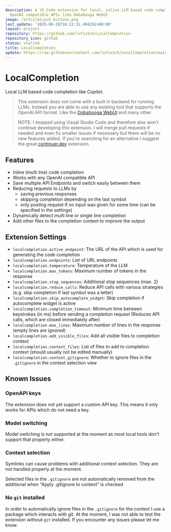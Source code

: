 ```yaml
---
description: A VS Code extension for local, inline LLM based code completion using
  OpenAI compatible APIs like Oobabooga WebUI
image: /articles/pcb_buttons.png
last_update: '2025-06-26T16:12:31.404292+00:00'
layout: project
repository: https://github.com/lufixSch/LocalCompletion
repository_icon: github
status: stalled
title: LocalCompletion
update: https://raw.githubusercontent.com/lufixSch/LocalCompletion/main/README.md
---
```


# LocalCompletion

Local LLM based code completion like Copilot.

> This extension does not come with a built in backend for running LLMs. Instead you are able to use any existing tool that supports the OpenAI API format. Like the [Oobabooga WebUI](https://github.com/oobabooga/text-generation-webui) and many other

> NOTE: I stopped using Visual Studio Code and therefore also won't continue developing this extension. I will merge pull requests if needed and even fix smaller issues if necessary but there will be no new features added.
> If you're searching for an alternative I suggest the great [continuer.dev](https://github.com/continuedev/continue) extension.

## Features

- Inline (multi line) code completion
- Works with any OpenAI compatible API
- Save multiple API Endpoints and switch easily between them
- Reducing requests to LLMs by
  - saving previous responses
  - skipping completion depending on the last symbol
  - only posting request if no input was given for some time (can be specified in the settings)
- Dynamically detect multi line or single line completion
- Add other files to the completion context to improve the output

## Extension Settings

- `localcompletion.active_endpoint`: The URL of the API which is used for generating the code completion
- `localcompletion.endpoints`: List of URL endpoints
- `localcompletion.temperature`: Temperature of the LLM
- `localcompletion.max_tokens`: Maximum number of tokens in the response
- `localcompletion.stop_sequences`: Additional stop sequences (max. 2)
- `localcompletion.reduce_calls`: Reduce API calls with various strategies (e.g. skip completion if last symbol was a letter)
- `localcompletion.skip_autocomplete_widget`: Skip completion if autocomplete widget is active
- `localcompletion.completion_timeout`: Minimum time between keystrokes (in ms) before sending a completion request (Reduces API calls, which are closed immediately after)
- `localcompletion.max_lines`: Maximum number of lines in the response (empty lines are ignored)
- `localcompletion.add_visible_files`: Add all visible files to completion context
- `localcompletion.context_files`: List of files to add to completion context (should usually not be edited manually)
- `localcompletion.context_gitignore`: Whether to ignore files in the `.gitignore` in the context selection view

## Known Issues

### OpenAPI keys

The extension does not yet support a custom API key. This means it only works for APIs which do not need a key.

### Model switching

Model switching is not supported at the moment as most local tools don't support that property either.

### Context selection

Symlinks can cause problems with additional context selection. They are not handled properly at the moment.

Selected files in the `.gitignore` are not automatically removed from the additional when "Apply .gitignore to context" is checked

### No `git` installed

In order to automatically ignore files in the `.gitignore` for the context I use a package which interacts with git. At the moment, I was not able to test the extension without `git` installed. If you encounter any issues please let me know.